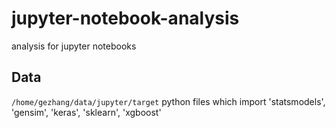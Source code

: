 # jupyter-notebook-analysis
analysis for jupyter notebooks

## Data
`/home/gezhang/data/jupyter/target` python files which import 'statsmodels', 'gensim', 'keras', 'sklearn', 'xgboost'
